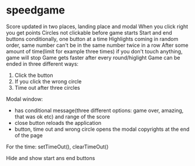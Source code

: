 # speedgame

Score updated in two places, landing place and modal
When you click right you get points
Circles not clickable before game starts
Start and end buttons conditionally, one button at a time
Highlights coming in random order, same number can't be in the same number twice in a row
After some amount of time(limit for example three times) if you don't touch anything, game will stop
Game gets faster after every round/higlight
Game can be ended in three different ways:

1. Click the button
2. If you click the wrong circle
3. Time out after three circles

Modal window:

- has conditional message(three different options: game over, amazing, that was ok etc) and range of the score
- close button reloads the application
- button, time out and wrong circle opens the modal
  copyrights at the end of the page

For the time:
setTimeOut(), clearTimeOut()

Hide and show start ans end buttons

